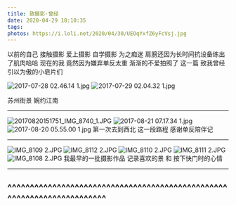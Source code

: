 ```yaml
---
title: 致摄影·曾经
date: 2020-04-29 18:10:35
tags:
photos: https://i.loli.net/2020/04/30/UEOqYxfZ6yFcVsj.jpg
---
```


以前的自己
接触摄影 爱上摄影 自学摄影 为之痴迷
肩膀还因为长时间抗设备练出了肌肉哈哈
现在的我 竟然因为嫌弃单反太重 渐渐的不爱拍照了
这一篇 致我曾经引以为傲的小皂片们

![2017-07-28 02.46.14 1.jpg](https://i.loli.net/2020/04/30/RWziZVpOEBqfFrL.jpg)
![2017-07-29 02.04.32 1.jpg](https://i.loli.net/2020/04/30/RwNMZWcCiKPuats.jpg)

苏州街景 婉约江南

---
![20170820151751_IMG_8740_1.JPG](https://i.loli.net/2020/04/30/9BGbKMlJ4acF5ni.jpg)
![2017-08-21 07.17.34 1.jpg](https://i.loli.net/2020/04/30/CKOph7FbeIUXtYB.jpg)
![2017-08-20 05.55.00 1.jpg](https://i.loli.net/2020/04/30/n48AVYpCTmviRMO.jpg)
第一次去到西北
这一段路程
感谢单反陪伴记

-----
![IMG_8109 2.JPG](https://i.loli.net/2020/04/30/WCGvO2SYNjUtycR.jpg)
![IMG_8112 2.JPG](https://i.loli.net/2020/04/30/GjM7H5geSboCm8D.jpg)
![IMG_8110 2.JPG](https://i.loli.net/2020/04/30/42yJZT7vDkAMr5l.jpg)
![IMG_8111 2.JPG](https://i.loli.net/2020/04/30/TCrVHo2Ez8ZDsAB.jpg)
![IMG_8108 2.JPG](https://i.loli.net/2020/04/30/XHPDcoMYiVmA8QB.jpg)
我最早的一批摄影作品
记录喜欢的景
和
按下快门时的心情

----
^^^^^^^^^^^^^^^^^^^^^^^^^^^^^^^^^^^^^^^^^^^^^^^^^^^^^^^^^^^^^^^^^^^^^^^
----
